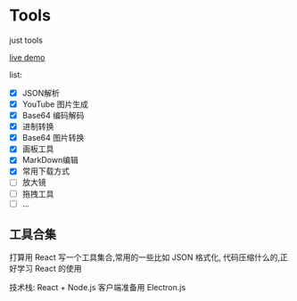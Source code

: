 # Tools

just tools

[live demo](https://zuozhe1997.github.io/Tools/#/)

list:
- [x] JSON解析
- [x] YouTube 图片生成
- [x] Base64 编码解码
- [x] 进制转换
- [x] Base64 图片转换
- [x] 画板工具
- [x] MarkDown编辑
- [x] 常用下载方式
- [ ] 放大镜
- [ ] 拖拽工具 
- [ ] ... 

## 工具合集

打算用 React 写一个工具集合,常用的一些比如 JSON 格式化, 代码压缩什么的,正好学习 React 的使用

技术栈: React + Node.js
客户端准备用 Electron.js


